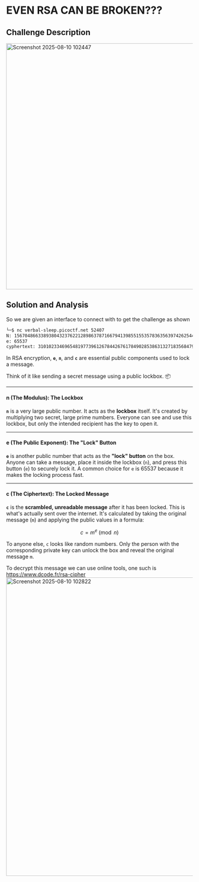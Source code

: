 # EVEN RSA CAN BE BROKEN???

## Challenge Description 

<img width="660" height="663" alt="Screenshot 2025-08-10 102447" src="https://github.com/user-attachments/assets/977ee043-1145-4b91-b3cd-bd2ebce4eca5" />

## Solution and Analysis 

So we are given an interface to connect with to get the challenge as shown 

```bash
└─$ nc verbal-sleep.picoctf.net 52407
N: 15670486633893804323762212898637871667941398551553578363563974262544320326343226952124610464821239940822183541368003266183968698469079838930901694272149938
e: 65537
cyphertext: 310102334696548197739612678442676178490285386313271835684795664800269603703092004716398389311274125654000177546456200342351279763176030718474728195357539
```

In RSA encryption, **`e`**, **`n`**, and **`c`** are essential public components used to lock a message.

Think of it like sending a secret message using a public lockbox. 📦

***

#### n (The Modulus): The Lockbox

**`n`** is a very large public number. It acts as the **lockbox** itself. It's created by multiplying two secret, large prime numbers. Everyone can see and use this lockbox, but only the intended recipient has the key to open it.

***

#### e (The Public Exponent): The "Lock" Button

**`e`** is another public number that acts as the **"lock" button** on the box. Anyone can take a message, place it inside the lockbox (`n`), and press this button (`e`) to securely lock it. A common choice for `e` is 65537 because it makes the locking process fast.

***

#### c (The Ciphertext): The Locked Message

**`c`** is the **scrambled, unreadable message** after it has been locked. This is what's actually sent over the internet. It's calculated by taking the original message (`m`) and applying the public values in a formula:

$$c = m^e \pmod{n}$$

To anyone else, `c` looks like random numbers. Only the person with the corresponding private key can unlock the box and reveal the original message `m`. 

To decrypt this message we can use online tools, one such is https://www.dcode.fr/rsa-cipher
<img width="878" height="804" alt="Screenshot 2025-08-10 102822" src="https://github.com/user-attachments/assets/13f8b7c8-a131-4f5c-b6ce-d00cfdeafa38" />

